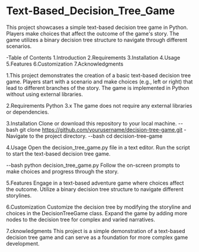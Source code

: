 # Text-Based_Decision_Tree_Game
This project showcases a simple text-based decision tree game in Python. Players make choices that affect the outcome of the game's story. The game utilizes a binary decision tree structure to navigate through different scenarios.


-Table of Contents
1.Introduction
2.Requirements
3.Installation
4.Usage
5.Features
6.Customization
7.Acknowledgments

1.This project demonstrates the creation of a basic text-based decision tree game. Players start with a scenario and make choices (e.g., left or right) that lead to different branches of the story. The game is implemented in Python without using external libraries.

2.Requirements
Python 3.x
The game does not require any external libraries or dependencies.

3.Installation
Clone or download this repository to your local machine.
--bash
git clone https://github.com/yourusername/decision-tree-game.git
-Navigate to the project directory.
--bash
cd decision-tree-game

4.Usage
Open the decision_tree_game.py file in a text editor.
Run the script to start the text-based decision tree game.

--bash
python decision_tree_game.py
Follow the on-screen prompts to make choices and progress through the story.

5.Features
Engage in a text-based adventure game where choices affect the outcome.
Utilize a binary decision tree structure to navigate different storylines.

6.Customization
Customize the decision tree by modifying the storyline and choices in the DecisionTreeGame class.
Expand the game by adding more nodes to the decision tree for complex and varied narratives.

7.cknowledgments
This project is a simple demonstration of a text-based decision tree game and can serve as a foundation for more complex game development.


